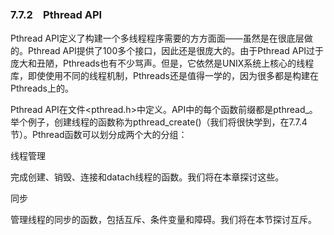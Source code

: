 ### 7.7.2　Pthread API

Pthread API定义了构建一个多线程程序需要的方方面面——虽然是在很底层做的。Pthread API提供了100多个接口，因此还是很庞大的。由于Pthread API过于庞大和丑陋，Pthreads也有不少骂声。但是，它依然是UNIX系统上核心的线程库，即使使用不同的线程机制，Pthreads还是值得一学的，因为很多都是构建在Pthreads上的。

Pthread API在文件<pthread.h>中定义。API中的每个函数前缀都是pthread_。举个例子，创建线程的函数称为pthread_create()（我们将很快学到，在7.7.4节）。Pthread函数可以划分成两个大的分组：

线程管理

完成创建、销毁、连接和datach线程的函数。我们将在本章探讨这些。

同步

管理线程的同步的函数，包括互斥、条件变量和障碍。我们将在本节探讨互斥。

